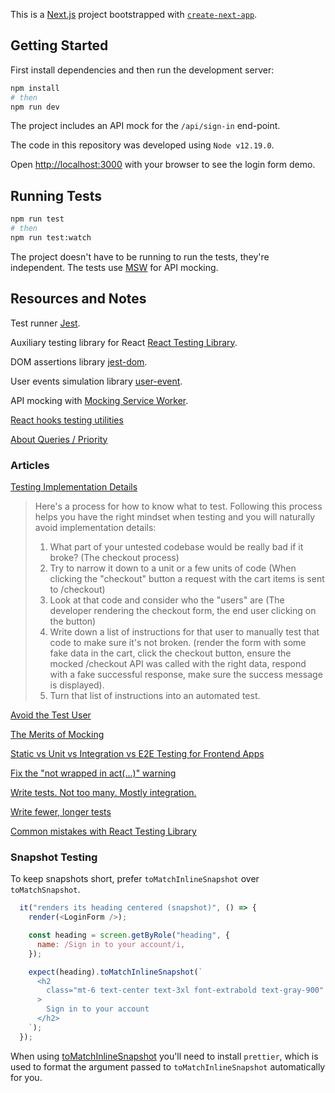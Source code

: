 This is a [Next.js](https://nextjs.org/) project bootstrapped with [`create-next-app`](https://github.com/vercel/next.js/tree/canary/packages/create-next-app).

## Getting Started

First install dependencies and then run the development server:

```bash
npm install
# then
npm run dev
```

The project includes an API mock for the `/api/sign-in` end-point.

The code in this repository was developed using `Node v12.19.0`.

Open [http://localhost:3000](http://localhost:3000) with your browser to see the login form demo.

## Running Tests

```bash
npm run test
# then
npm run test:watch
```

The project doesn't have to be running to run the tests, they're independent. The tests use [MSW](https://mswjs.io/) for API mocking.

## Resources and Notes

Test runner [Jest](https://jestjs.io/).

Auxiliary testing library for React [React Testing Library](https://testing-library.com/docs/react-testing-library/intro).

DOM assertions library [jest-dom](https://testing-library.com/docs/ecosystem-jest-dom).

User events simulation library [user-event](https://testing-library.com/docs/ecosystem-user-event).

API mocking with [Mocking Service Worker](https://mswjs.io/).

[React hooks testing utilities](https://react-hooks-testing-library.com/)

[About Queries / Priority](https://testing-library.com/docs/queries/about#priority)

### Articles

[Testing Implementation Details](https://kentcdodds.com/blog/testing-implementation-details)

> Here's a process for how to know what to test. Following this process helps you have the right mindset when testing and you will naturally avoid implementation details:
>
> 1. What part of your untested codebase would be really bad if it broke? (The checkout process)
> 1. Try to narrow it down to a unit or a few units of code (When clicking the "checkout" button a request with the cart items is sent to /checkout)
> 1. Look at that code and consider who the "users" are (The developer rendering the checkout form, the end user clicking on the button)
> 1. Write down a list of instructions for that user to manually test that code to make sure it's not broken. (render the form with some fake data in the cart, click the checkout button, ensure the mocked /checkout API was called with the right data, respond with a fake successful response, make sure the success message is displayed).
> 1. Turn that list of instructions into an automated test.

[Avoid the Test User](https://kentcdodds.com/blog/avoid-the-test-user)

[The Merits of Mocking](https://kentcdodds.com/blog/the-merits-of-mocking)

[Static vs Unit vs Integration vs E2E Testing for Frontend Apps](https://kentcdodds.com/blog/unit-vs-integration-vs-e2e-tests)

[Fix the "not wrapped in act(...)" warning](https://kentcdodds.com/blog/fix-the-not-wrapped-in-act-warning)

[Write tests. Not too many. Mostly integration.](https://kentcdodds.com/blog/write-tests)

[Write fewer, longer tests](https://kentcdodds.com/blog/write-fewer-longer-tests)

[Common mistakes with React Testing Library](https://kentcdodds.com/blog/common-mistakes-with-react-testing-library)

### Snapshot Testing

To keep snapshots short, prefer `toMatchInlineSnapshot` over `toMatchSnapshot`.

```js
  it("renders its heading centered (snapshot)", () => {
    render(<LoginForm />);

    const heading = screen.getByRole("heading", {
      name: /Sign in to your account/i,
    });

    expect(heading).toMatchInlineSnapshot(`
      <h2
        class="mt-6 text-center text-3xl font-extrabold text-gray-900"
      >
        Sign in to your account
      </h2>
    `);
  });
```

When using [toMatchInlineSnapshot](https://jestjs.io/docs/snapshot-testing#inline-snapshots) you'll need to install `prettier`, which is used to format the argument passed to `toMatchInlineSnapshot` automatically for you.
